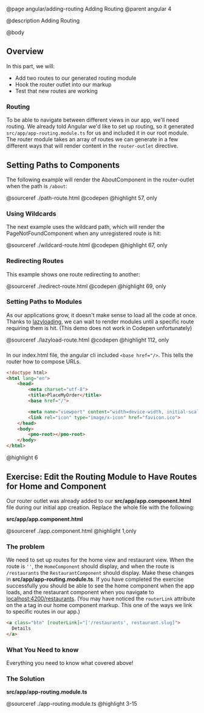 @page angular/adding-routing Adding Routing
@parent angular 4

@description Adding Routing

@body

## Overview

In this part, we will:

- Add two routes to our generated routing module
- Hook the router outlet into our markup
- Test that new routes are working

### Routing

To be able to navigate between different views in our app, we'll need routing. We already told Angular we'd like to set up routing, so it generated `src/app/app-routing.module.ts` for us and included it in our root module. The router module takes an array of routes we can generate in a few different ways that will render content in the `router-outlet` directive.

## Setting Paths to Components

The following example will render the AboutComponent in the router-outlet when the path is `/about`:

@sourceref ./path-route.html
@codepen
@highlight 57, only

### Using Wildcards

The next example uses the wildcard path, which will render the PageNotFoundComponent when any unregistered route is hit:

@sourceref ./wildcard-route.html
@codepen
@highlight 67, only

### Redirecting Routes

This example shows one route redirecting to another:

@sourceref ./redirect-route.html
@codepen
@highlight 69, only

### Setting Paths to Modules

As our applications grow, it doesn't make sense to load all the code at once. Thanks to <a href="https://angular.io/guide/lazy-loading-ngmodules" target="_blank">lazyloading</a>, we can wait to render modules until a specific route requiring them is hit. (This demo does not work in Codepen unfortunately)

@sourceref ./lazyload-route.html
@codepen
@highlight 112, only

### <base-href>

In our index.html file, the angular cli included `<base href="/>`. This tells the router how to compose URLs. 

```html
<!doctype html>
<html lang="en">
    <head>
        <meta charset="utf-8">
        <title>PlaceMyOrder</title>
        <base href="/">

        <meta name="viewport" content="width=device-width, initial-scale=1">
        <link rel="icon" type="image/x-icon" href="favicon.ico">
    </head>
    <body>
        <pmo-root></pmo-root>
    </body>
</html>
```
@highlight 6

## Exercise: Edit the Routing Module to Have Routes for Home and Component

Our router outlet was already added to our __src/app/app.component.html__ file during our initial app creation. Replace the whole file with the following: 

__src/app/app.component.html__

@sourceref ./app.component.html
@highlight 1,only

### The problem

We need to set up routes for the home view and restaurant view. When the route is `''`, the `HomeComponent` should display, and when the route is `/restaurants` the `RestaurantComponent` should display. Make these changes in __src/app/app-routing.module.ts__. If you have completed the exercise successfully you should be able to see the home component when the app loads, and the restaurant component when you navigate to <a href="http://localhost:4200/restaurants" target="\_blank">localhost:4200/restaurants</a>. (You may have noticed the ```routerLink``` attribute on the a tag in our home component markup. This one of the ways we link to specific routes in our app.)

```html
<a class="btn" [routerLink]="['/restaurants', restaurant.slug]">
  Details
</a>
```

### What You Need to know

Everything you need to know what covered above!

### The Solution

__src/app/app-routing.module.ts__

@sourceref ./app-routing.module.ts
@highlight 3-15